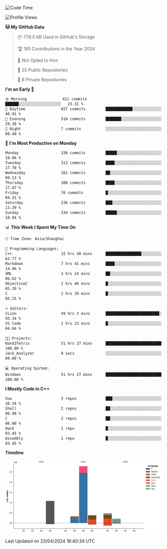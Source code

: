 <!--
**Salvely/Salvely** is a ✨ _special_ ✨ repository because its `README.md` (this file) appears on your GitHub profile.

Here are some ideas to get you started:

- 🔭 I’m currently working on ...
- 🌱 I’m currently learning ...
- 👯 I’m looking to collaborate on ...
- 🤔 I’m looking for help with ...
- 💬 Ask me about ...
- 📫 How to reach me: ...
- 😄 Pronouns: ...
- ⚡ Fun fact: ...
-->

<!--START_SECTION:waka-->
![Code Time](http://img.shields.io/badge/Code%20Time-739%20hrs%2058%20mins-blue)

![Profile Views](http://img.shields.io/badge/Profile%20Views-3-blue)

**🐱 My GitHub Data** 

> 📦 776.0 kB Used in GitHub's Storage 
 > 
> 🏆 165 Contributions in the Year 2024
 > 
> 🚫 Not Opted to Hire
 > 
> 📜 20 Public Repositories 
 > 
> 🔑 8 Private Repositories 
 > 
**I'm an Early 🐤** 

```text
🌞 Morning                411 commits         ██████░░░░░░░░░░░░░░░░░░░   23.31 % 
🌆 Daytime                827 commits         ████████████░░░░░░░░░░░░░   46.91 % 
🌃 Evening                518 commits         ███████░░░░░░░░░░░░░░░░░░   29.38 % 
🌙 Night                  7 commits           ░░░░░░░░░░░░░░░░░░░░░░░░░   00.40 % 
```
📅 **I'm Most Productive on Monday** 

```text
Monday                   336 commits         █████░░░░░░░░░░░░░░░░░░░░   19.06 % 
Tuesday                  312 commits         ████░░░░░░░░░░░░░░░░░░░░░   17.70 % 
Wednesday                161 commits         ██░░░░░░░░░░░░░░░░░░░░░░░   09.13 % 
Thursday                 308 commits         ████░░░░░░░░░░░░░░░░░░░░░   17.47 % 
Friday                   76 commits          █░░░░░░░░░░░░░░░░░░░░░░░░   04.31 % 
Saturday                 236 commits         ███░░░░░░░░░░░░░░░░░░░░░░   13.39 % 
Sunday                   334 commits         █████░░░░░░░░░░░░░░░░░░░░   18.94 % 
```


📊 **This Week I Spent My Time On** 

```text
🕑︎ Time Zone: Asia/Shanghai

💬 Programming Languages: 
C++                      32 hrs 48 mins      ████████████████░░░░░░░░░   63.77 % 
Markdown                 7 hrs 41 mins       ████░░░░░░░░░░░░░░░░░░░░░   14.96 % 
XML                      3 hrs 24 mins       ██░░░░░░░░░░░░░░░░░░░░░░░   06.62 % 
ObjectiveC               2 hrs 46 mins       █░░░░░░░░░░░░░░░░░░░░░░░░   05.39 % 
C                        2 hrs 39 mins       █░░░░░░░░░░░░░░░░░░░░░░░░   05.15 % 

🔥 Editors: 
CLion                    49 hrs 3 mins       ████████████████████████░   95.34 % 
VS Code                  2 hrs 23 mins       █░░░░░░░░░░░░░░░░░░░░░░░░   04.66 % 

🐱‍💻 Projects: 
Nand2Tetris              51 hrs 27 mins      █████████████████████████   100.00 % 
Jack_Analyzer            0 secs              ░░░░░░░░░░░░░░░░░░░░░░░░░   00.00 % 

💻 Operating System: 
Windows                  51 hrs 27 mins      █████████████████████████   100.00 % 
```

**I Mostly Code in C++** 

```text
Vue                      3 repos             ███░░░░░░░░░░░░░░░░░░░░░░   10.34 % 
Shell                    2 repos             ██░░░░░░░░░░░░░░░░░░░░░░░   06.90 % 
C                        2 repos             ██░░░░░░░░░░░░░░░░░░░░░░░   06.90 % 
Hack                     1 repo              █░░░░░░░░░░░░░░░░░░░░░░░░   03.45 % 
Assembly                 1 repo              █░░░░░░░░░░░░░░░░░░░░░░░░   03.45 % 
```



**Timeline**

![Lines of Code chart](https://raw.githubusercontent.com/Salvely/Salvely/main/assets/bar_graph.png)


 Last Updated on 23/04/2024 18:40:34 UTC
<!--END_SECTION:waka-->
<!-- ### [![Typing SVG](https://readme-typing-svg.demolab.com?font=JetBrains+Mono&size=22&pause=1000&width=435&height=70&lines=Hi!+I'm+Wen+Gao.+Nice+to+see+you!)](https://git.io/typing-svg)

[![Salvely's GitHub stats](https://github-readme-stats.vercel.app/api?username=Salvely&count_private=true&show_icons=true&theme=buefy&include_all_commits=true)](https://github.com/anuraghazr/github-readme-stats)
[![Top Langs](https://github-readme-stats.vercel.app/api/top-langs/?username=Salvely)](https://github.com/anuraghazr/github-readme-stats)


![Leetcode Stats](https://leetcard.jacoblin.cool/Salvely?theme=wtf&font=Kameron&ext=activity&show_rank=true)

![](https://komarev.com/ghpvc/?username=Salvely)
-->
